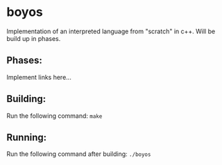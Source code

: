 # boyos
Implementation of an interpreted language from "scratch" in c++. Will be build up in phases.

## Phases:
Implement links here...

## Building:
Run the following command:
```make```

## Running:
Run the following command after building:
```./boyos```
